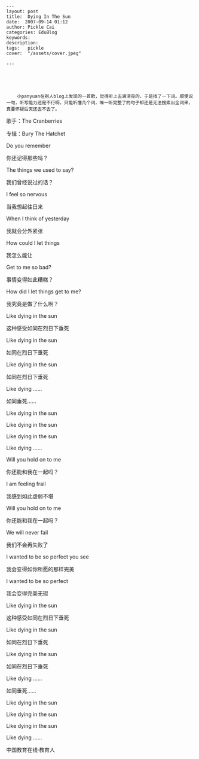
    ---
    layout: post  
    title:  Dying In The Sun  
    date:  2007-09-14 01:12  
    author: Pickle Cai  
    categories: EduBlog  
    keywords: 
    description:   
    tags:	pickle   
    cover:  "/assets/cover.jpeg"  

    ---  
    
 



        小panyuan在别人blog上发现的一首歌，觉得听上去满清亮的，于是找了一下词。顺便说一句，听写能力还是不行啊，只能听懂几个词，唯一听完整了的句子却还是无法搜索出全词来，真要怀疑后天还去不去了。











歌手：The Cranberries



专辑：Bury The Hatchet 











 









 Do you remember 

 你还记得那些吗？ 



 The things we used to say?

 我们曾经说过的话？ 



 I feel so nervous

 当我想起往日来



 When I think of yesterday 

 我就会分外紧张



 

 



 How could I let things

 我怎么能让



 Get to me so bad? 

 事情变得如此糟糕？



 How did I let things get to me? 



 我究竟是做了什么啊？



 Like dying in the sun

 这种感受如同在烈日下垂死



 Like dying in the sun

 如同在烈日下垂死



 Like dying in the sun

 如同在烈日下垂死



 Like dying ……

 如同垂死……



 Like dying in the sun

 



 Like dying in the sun

 



 Like dying in the sun

 



 Like dying ……

 



 

 



 Will you hold on to me 

 你还能和我在一起吗？



 I am feeling frail 

 我感到如此虚弱不堪



 Will you hold on to me

 你还能和我在一起吗？



 We will never fail

 我们不会再失败了



 I wanted to be so perfect you see

 我会变得如你所愿的那样完美



 I wanted to be so perfect



 我会变得完美无瑕



 Like dying in the sun

 这种感受如同在烈日下垂死



 Like dying in the sun

 如同在烈日下垂死



 Like dying in the sun

 如同在烈日下垂死



Like dying ……

 如同垂死……



Like dying in the sun





Like dying in the sun





Like dying in the sun





Like dying ……



		    
 中国教育在线·教育人

